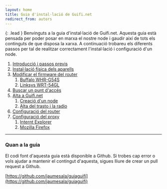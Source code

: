 ```yaml
---
layout: home
title: Guia d'instal·lació de Guifi.net
redirect_from: autors
---
```


{: .lead }
Benvinguts a la guia d'instal·lació de Guifi.net. Aquesta guia està pensada per poder posar en marxa el nostre node i gaudir així de tots els continguts de que disposa la xarxa. A continuació trobareu els diferents passos per tal de realitzar correctament l'instal·lació i configuració d'un node.


1. [Introducció i passos previs][intro]
2. [Instal·lació física dels aparells][muntatge]
3. [Modificar el firmware del router][firmware]
    1. [Buffalo WHR-G54S][buffalo]
    2. [Linksys WRT-54GL][linksys]
4. [Buscar un punt d'accés][ap]
5. [Alta a Guifi.net][alta]
    1. [Creació d'un node][node]
    2. [Alta del trasto i la radio][trasto]
6. [Configuració del router][router]
7. [Configuració del proxy][proxy]
    1. [Internt Explorer][proxy-ie]
    2. [Mozilla Firefox][proxy-mf]


[intro]: intro.html
[muntatge]: muntatge.html
[firmware]: firmware.html
[buffalo]: firmware-buffalo-whr-g54s.html
[linksys]: firmware-linksys-wrt-54gl.html
[ap]: ap.html
[alta]: alta.html
[node]: node.html
[trasto]: trasto.html
[router]: router.html
[proxy]: proxy.html
[proxy-ie]: proxy-ie.html
[proxy-mf]: proxy-mf.html

---

### Quan a la guia

El codi font d'aquesta guia està disponible a Github. Si trobes cap error o vols ajudar a mantenir el contingut d'aquesta, sigues lliure de crear un pull request a Github.

[https://github.com/jaumesala/guiaguifi](https://github.com/jaumesala/guiaguifi)